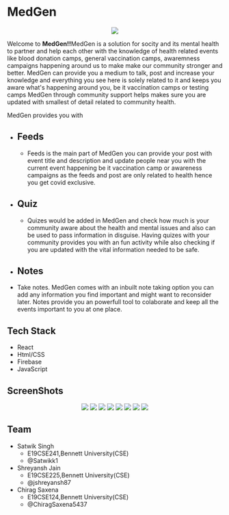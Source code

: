 # MedGen

<p align="center">
  <img src="https://user-images.githubusercontent.com/64087682/134795664-d223069f-c8ee-4ea5-b063-458d651d89de.jpeg" />
</p>

Welcome to <strong>MedGen!!</strong>MedGen is a solution for socity and its mental health to partner and help each other with the knowledge of health related events like blood donation camps, general vaccination camps, awaremness campaigns happening around us to make make our community stronger and better. MedGen can provide you a medium to talk, post and increase your knowledge and everything you see here is solely related to it and keeps you aware what's happening around you, be it vaccination camps or testing camps MedGen through community support helps makes sure you are updated with smallest of detail related to community health.

MedGen provides you with
- ## Feeds
  - Feeds is the main part of MedGen you can provide your post with event title and description and update people near you with the current event happening be it vaccination camp or awareness campaigns as the feeds and post are only related to health hence you get covid exclusive. 
- ## Quiz
  - Quizes would be added in MedGen and check how much is your community aware about the health and mental issues and also can be used to pass information in disguise. Having quizes with your community provides you with an fun activity while also checking if you are updated with the vital information needed to be safe.
- ## Notes
- Take notes. MedGen comes with an inbuilt note taking option you can add any information you find important and might want to reconsider later. Notes provide you an powerfull tool to colaborate and keep all the events important to you at one place.

## Tech Stack
- React
- Html/CSS
- Firebase
- JavaScript
## ScreenShots
<p align="center">
  <img src="https://user-images.githubusercontent.com/64087682/134818926-20097b50-5f35-4c93-a39b-9637005886f3.jpeg" />
  <img src="https://user-images.githubusercontent.com/64087682/134818916-d66dd14a-a341-4c5e-824f-533a31a7b0d3.jpeg" />
  <img src="https://user-images.githubusercontent.com/64087682/134818919-bf8c3833-958a-4769-85d6-9873560fd594.jpeg" />
  <img src="https://user-images.githubusercontent.com/64087682/134818920-b35c84ab-3305-4fdf-9537-5108ef08a61a.jpeg" />
  <img src="https://user-images.githubusercontent.com/64087682/134818924-4f8415f1-0503-4414-960d-7e6b3432660d.jpeg" />
  <img src="https://user-images.githubusercontent.com/64087682/134818925-5a80212f-2ddf-4e6f-a5f9-637b7424234a.jpeg" />
  
  <img src="https://user-images.githubusercontent.com/64087682/134818935-23457ba1-4c34-4966-9096-e199fc08f4cc.jpeg" />
  <img src="https://user-images.githubusercontent.com/64087682/134818937-9992777c-6ade-400c-a95f-f459a7bb2e42.jpeg" />
  
  
</p>

## Team
- Satwik Singh
  - E19CSE241,Bennett University(CSE)
  - @Satwikk1
- Shreyansh Jain
  - E19CSE225,Bennett University(CSE)
  - @jshreyansh87
- Chirag Saxena
  - E19CSE124,Bennett University(CSE)
  - @ChiragSaxena5437
